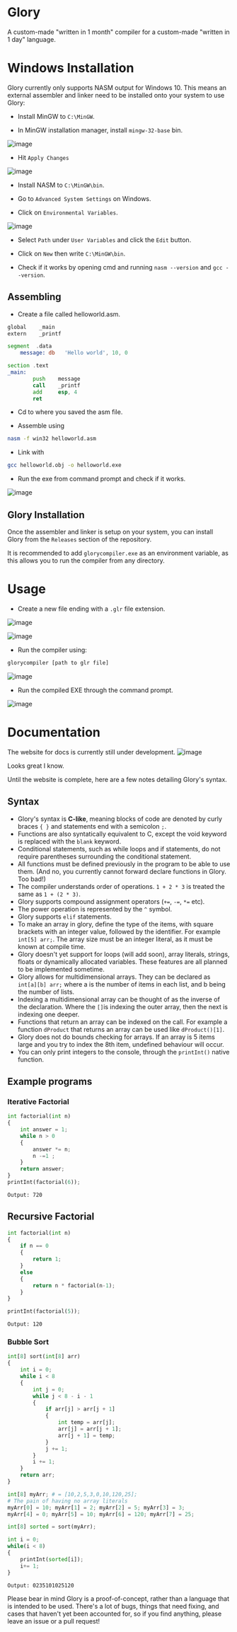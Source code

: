 # Glory
A custom-made "written in 1 month" compiler for a custom-made "written in 1 day" language.

# Windows Installation
Glory currently only supports NASM output for Windows 10. This means an external assembler and linker need to be installed onto your system to use Glory:

- Install MinGW to `C:\MinGW`.

- In MinGW installation manager, install `mingw-32-base` bin.

![image](https://github.com/lxkast/Glory/assets/86862094/88aa8ecc-a77f-4e58-ad97-5729216f3d8c)

- Hit `Apply Changes`

![image](https://github.com/lxkast/Glory/assets/86862094/5b08cc48-5364-4d20-b304-a3ed8cb46516)


- Install NASM to `C:\MinGW\bin`.

- Go to `Advanced System Settings` on Windows.

- Click on `Environmental Variables`.

![image](https://github.com/lxkast/Glory/assets/86862094/fa31fd78-4822-4abe-9a5a-f844265e89f3)

- Select `Path` under `User Variables` and click the `Edit` button.

- Click on `New` then write `C:\MinGW\bin`.

- Check if it works by opening cmd and running `nasm --version` and `gcc --version`.

## Assembling

- Create a file called helloworld.asm.

```asm
global    _main                
extern    _printf              

segment  .data
	message: db   'Hello world', 10, 0

section .text
_main:                            
        push    message           
        call    _printf 
        add     esp, 4           
        ret 
```

- Cd to where you saved the asm file.

- Assemble using 
```bash
nasm -f win32 helloworld.asm
```

- Link with 
```bash
gcc helloworld.obj -o helloworld.exe
```

- Run the exe from command prompt and check if it works.

![image](https://user-images.githubusercontent.com/86862094/225109373-cdb62ea6-c2c7-43f8-8c1e-5c8bc955329e.png)

## Glory Installation

Once the assembler and linker is setup on your system, you can install Glory from the `Releases` section of the repository.

It is recommended to add `glorycompiler.exe` as an environment variable, as this allows you to run the compiler from any directory.

# Usage
- Create a new file ending with a `.glr` file extension.

![image](https://github.com/lxkast/Glory/assets/86862094/3e70945b-6974-4317-b5d5-25949988f500)

![image](https://github.com/lxkast/Glory/assets/86862094/6d418539-bdc5-4c24-9d49-e45ff1be80b7)

- Run the compiler using:
```bash
glorycompiler [path to glr file]
```

![image](https://github.com/lxkast/Glory/assets/86862094/3657c696-a1ce-4a6b-a842-803874067837)

- Run the compiled EXE through the command prompt.

![image](https://github.com/lxkast/Glory/assets/86862094/49a23e41-917a-422f-b509-7a2f7fc6db22)

# Documentation

The website for docs is currently still under development.
![image](https://github.com/lxkast/Glory/assets/86862094/fbac9e06-7980-4e83-906e-353ca19e4a29)

Looks great I know.

Until the website is complete, here are a few notes detailing Glory's syntax.

## Syntax

- Glory's syntax is **C-like**, meaning blocks of code are denoted by curly braces `{ }` and statements end with a semicolon `;`.
- Functions are also syntatically equivalent to C, except the void keyword is replaced with the `blank` keyword.
- Conditional statements, such as while loops and if statements, do not require parentheses surrounding the conditional statement.
- All functions must be defined previously in the program to be able to use them. (And no, you currently cannot forward declare functions in Glory. Too bad!)
- The compiler understands order of operations. `1 + 2 * 3` is treated the same as `1 + (2 * 3)`.
- Glory supports compound assignment operators (`+=`, `-=`, `*=` etc).
- The power operation is represented by the `^` symbol.
- Glory supports `elif` statements.
- To make an array in glory, define the type of the items, with square brackets with an integer value, followed by the identifier. For example `int[5] arr;`. The array size must be an integer literal, as it must be known at compile time.
- Glory doesn't yet support for loops (will add soon), array literals, strings, floats or dynamically allocated variables. These features are all planned to be implemented sometime.
- Glory allows for multidimensional arrays. They can be declared as `int[a][b] arr;` where a is the number of items in each list, and b being the number of lists.
- Indexing a multidimensional array can be thought of as the inverse of the declaration. Where the `[]`is indexing the outer array, then the next is indexing one deeper.
- Functions that return an array can be indexed on the call. For example a function `dProduct` that returns an array can be used like `dProduct()[1]`.
- Glory does not do bounds checking for arrays. If an array is 5 items large and you try to index the 8th item, undefined behaviour will occur.
- You can only print integers to the console, through the `printInt()` native function.
## Example programs
### Iterative Factorial
```python
int factorial(int n)
{
    int answer = 1;
    while n > 0
    {
        answer *= n;
        n -=1 ;
    }
    return answer;
}
printInt(factorial(6));
```
`Output: 720` 

## Recursive Factorial
```python
int factorial(int n)
{
	if n == 0
	{
		return 1;
	}
	else
	{
		return n * factorial(n-1);
	}
}

printInt(factorial(5));
```
`Output: 120`

### Bubble Sort
```python
int[8] sort(int[8] arr)
{
    int i = 0;
    while i < 8
    {
        int j = 0;
        while j < 8 - i - 1
        {
            if arr[j] > arr[j + 1]
            {
                int temp = arr[j];
                arr[j] = arr[j + 1];
                arr[j + 1] = temp;
            }
            j += 1;
        }
        i += 1;
    }
    return arr;
}

int[8] myArr; # = [10,2,5,3,0,10,120,25];
# The pain of having no array literals
myArr[0] = 10; myArr[1] = 2; myArr[2] = 5; myArr[3] = 3;
myArr[4] = 0; myArr[5] = 10; myArr[6] = 120; myArr[7] = 25;

int[8] sorted = sort(myArr);

int i = 0;
while(i < 8)
{
    printInt(sorted[i]);
    i+= 1;
}
```
`Output: 0235101025120`

Please bear in mind Glory is a proof-of-concept, rather than a language that is intended to be used.
There's a lot of bugs, things that need fixing, and cases that haven't yet been accounted for, so if you find anything, please leave an issue or a pull request!
